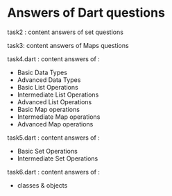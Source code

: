 # Answers of Dart questions

 task2 : content answers of set questions 

 task3: content answers of Maps questions 

 task4.dart : content answers of :
  - Basic Data Types  
  - Advanced Data Types  
  - Basic List Operations  
  - Intermediate List Operations  
  - Advanced List Operations  
  - Basic Map operations
  - Intermediate Map operations 
  - Advanced Map operations 

 task5.dart : content answers of :
  - Basic Set Operations  
  - Intermediate Set Operations

 task6.dart : content answers of :
  - classes & objects





